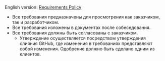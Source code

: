 English version: [Requirements Policy](<Requirements Policy.md>)
- Все требования предназначены для просмотрения как заказчиком, так и разработчиком.
- Все требования изложены в документах после собеседования.
- Все требования должны быть согласованы с заказчиком.
	- Утверждение осуществляется посредством утверждения слияния GitHub, где изменения в требованиях представляют собой изменения. Одобрение должно быть сделано одним из клиентов.
